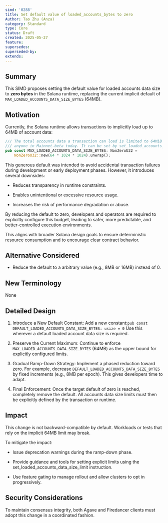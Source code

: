 ```yaml
---
simd: '0288'
title: Set default value of loaded_accounts_bytes to zero 
Author: Tao Zhu (Anza)
category: Standard
type: Core
status: Draft
created: 2025-05-27
feature: 
supersedes: 
superseded-by:
extends:
---
```


## Summary

This SIMD proposes setting the default value for loaded accounts data size to
**zero bytes** in the Solana runtime, replacing the current implicit default of
`MAX_LOADED_ACCOUNTS_DATA_SIZE_BYTES` (64MB).

## Motivation

Currently, the Solana runtime allows transactions to implicitly load up to 64MB
of account data:

```rust
/// The total accounts data a transaction can load is limited to 64MiB to not break
/// anyone in Mainnet-beta today. It can be set by set_loaded_accounts_data_size_limit instruction
pub const MAX_LOADED_ACCOUNTS_DATA_SIZE_BYTES: NonZeroU32 =
    NonZeroU32::new(64 * 1024 * 1024).unwrap();
```

This generous default was intended to avoid accidental transaction failures
during development or early deployment phases. However, it introduces several
downsides:

- Reduces transparency in runtime constraints.

- Enables unintentional or excessive resource usage.

- Increases the risk of performance degradation or abuse.

By reducing the default to zero, developers and operators are required to
explicitly configure this budget, leading to safer, more predictable, and
better-controlled execution environments.

This aligns with broader Solana design goals to ensure deterministic resource
consumption and to encourage clear contract behavior.

## Alternative Considered

- Reduce the default to a arbitrary value (e.g., 8MB or 16MB) instead of 0.

## New Terminology

None

## Detailed Design

1. Introduce a New Default Constant:
   Add a new constant:`pub const DEFAULT_LOADED_ACCOUNTS_DATA_SIZE_BYTES: usize = 0`
   Use this wherever a default loaded account data size is required.

2. Preserve the Current Maximum:
   Continue to enforce `MAX_LOADED_ACCOUNTS_DATA_SIZE_BYTES` (64MB) as the upper
bound for explicitly configured limits.

3. Gradual Ramp-Down Strategy:
   Implement a phased reduction toward zero. For example, decrease
`DEFAULT_LOADED_ACCOUNTS_DATA_SIZE_BYTES` by fixed increments (e.g., 8MB per
epoch). This gives developers time to adapt.

4. Final Enforcement:
   Once the target default of zero is reached, completely remove the default.
All accounts data size limits must then be explicitly defined by the transaction or runtime.

## Impact

This change is not backward-compatible by default. Workloads or tests that
rely on the implicit 64MB limit may break.

To mitigate the impact:

- Issue deprecation warnings during the ramp-down phase.

- Provide guidance and tools for setting explicit limits using the
set_loaded_accounts_data_size_limit instruction.

- Use feature gating to manage rollout and allow clusters to opt in progressively.


## Security Considerations

To maintain consensus integrity, both Agave and Firedancer clients must adopt
this change in a coordinated fashion.
